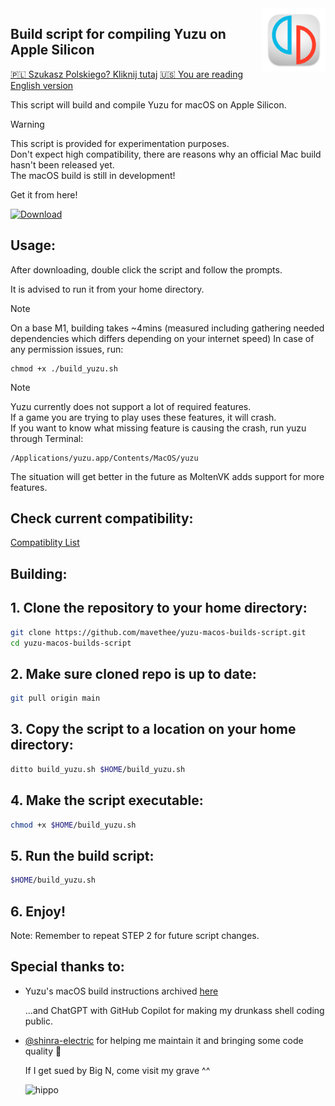 <img src="./assets/icons/yuzu_icon.png" width="20%" height="20%" align="right"/> 

## Build script for compiling Yuzu on Apple Silicon

[🇵🇱 Szukasz Polskiego? Kliknij tutaj](README_pl_PL.md) [🇺🇸 You are reading English version](README.md)

This script will build and compile Yuzu for macOS on Apple Silicon.

> [!WARNING]
> This script is provided for experimentation purposes.<br> 
> Don't expect high compatibility, there are reasons why an official Mac build hasn't been released yet.<br>
> The macOS build is still in development!

Get it from here!

[![Download](https://img.shields.io/badge/Download-v0.0.6-brightgreen)](https://github.com/mavethee/yuzu-macos-builds-script/releases/download/0.0.6/build_yuzu.sh)

## Usage:

After downloading, double click the script and follow the prompts.

It is advised to run it from your home directory.

> [!NOTE]
> On a base M1, building takes ~4mins (measured including gathering needed dependencies which differs depending on your internet speed)
> In case of any permission issues, run:
> ```
> chmod +x ./build_yuzu.sh
> ```

> [!NOTE]
> Yuzu currently does not support a lot of required features.<br>
> If a game you are trying to play uses these features, it will crash. <br>
> If you want to know what missing feature is causing the crash, run yuzu through Terminal:
>
> ```
> /Applications/yuzu.app/Contents/MacOS/yuzu
> ```
> The situation will get better in the future as MoltenVK adds support for more features.

## Check current compatibility:

[Compatiblity List](./assets/compatibility/compatibility.md)

## Building:

## 1. Clone the repository to your home directory:

```sh
git clone https://github.com/mavethee/yuzu-macos-builds-script.git
cd yuzu-macos-builds-script
```

## 2. Make sure cloned repo is up to date:

```sh
git pull origin main
```

## 3. Copy the script to a location on your home directory:

```sh
ditto build_yuzu.sh $HOME/build_yuzu.sh
```

## 4. Make the script executable:

```sh
chmod +x $HOME/build_yuzu.sh
```

## 5. Run the build script:

```sh
$HOME/build_yuzu.sh
```

## 6. Enjoy!

Note: Remember to repeat STEP 2 for future script changes. </br>

## Special thanks to:

- Yuzu's macOS build instructions archived [here](https://web.archive.org/web/20240113191459/https://yuzu-emu.org/wiki/building-for-macos/)

    ...and ChatGPT with GitHub Copilot for making my drunkass shell coding public.

- [@shinra-electric](https://github.com/shinra-electric) for helping me maintain it and bringing some code quality 🍺

    If I get sued by Big N, come visit my grave ^^

    ![hippo](https://media.tenor.com/uH3ibKuHMSQAAAAC/anime-citrus.gif)
